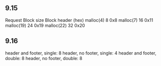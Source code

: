 ## 9.15

Request Block size  Block header (hex)
malloc(4)   8   0x8
malloc(7)   16  0x11
malloc(19)  24  0x19
malloc(22)  32  0x20

## 9.16

header and footer, single: 8
header, no footer, single: 4
header and footer, double: 8
header, no footer, double: 8
